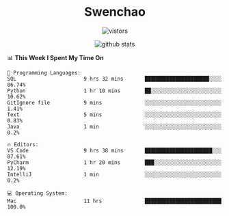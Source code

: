 <h1 align="center">Swenchao</h3>

<p align="center">
  <img src="https://visitor-badge.glitch.me/badge?page_id=Swenchao" alt="vistors" />
</p>

<p align="center">
  <img src="https://github-readme-stats.vercel.app/api?username=Swenchao&count_private=true&show_icons=true&theme=vue-dark&hide_title=true" alt="github stats" />
</p>

<!--START_SECTION:waka-->
📊 **This Week I Spent My Time On** 

```text
💬 Programming Languages: 
SQL                      9 hrs 32 mins       █████████████████████░░░░   86.74% 
Python                   1 hr 10 mins        ██░░░░░░░░░░░░░░░░░░░░░░░   10.62% 
GitIgnore file           9 mins              ░░░░░░░░░░░░░░░░░░░░░░░░░   1.41% 
Text                     5 mins              ░░░░░░░░░░░░░░░░░░░░░░░░░   0.83% 
Java                     1 min               ░░░░░░░░░░░░░░░░░░░░░░░░░   0.2%

🔥 Editors: 
VS Code                  9 hrs 38 mins       ██████████████████████░░░   87.61% 
PyCharm                  1 hr 20 mins        ███░░░░░░░░░░░░░░░░░░░░░░   12.19% 
IntelliJ                 1 min               ░░░░░░░░░░░░░░░░░░░░░░░░░   0.2%

💻 Operating System: 
Mac                      11 hrs              █████████████████████████   100.0%

```


<!--END_SECTION:waka-->
